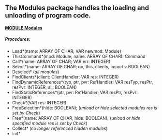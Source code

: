 ## The Modules package handles the loading and unloading of program code.


#### [MODULE Modules](https://github.com/io-core/Modules/blob/main/Modules.Mod)
##### Procedures:
* Load*(name: ARRAY OF CHAR; VAR newmod: Module)
* ThisCommand*(mod: Module; name: ARRAY OF CHAR): Command
* Call*(name: ARRAY OF CHAR; VAR err: INTEGER)
* Select*(name: ARRAY OF CHAR; on, this, clients, imports: BOOLEAN)
* Deselect* (*all modules*)
* FindClients*(client: ClientHandler; VAR res: INTEGER)
* FindDynamicReferences*(typ, ptr, pvr: RefHandler; VAR resTyp, resPtr, resPvr: INTEGER; all: BOOLEAN)
* FindStaticReferences*(ptr, pvr: RefHandler; VAR resPtr, resPvr: INTEGER)
* Check*(VAR res: INTEGER)
* FreeSelection*(hide: BOOLEAN); (*unload or hide selected modules res is set by Check*)
* Free*(name: ARRAY OF CHAR; hide: BOOLEAN); (*unload or hide specified module res is set by Check*)
* Collect* (*no longer referenced hidden modules*)
* Init*
